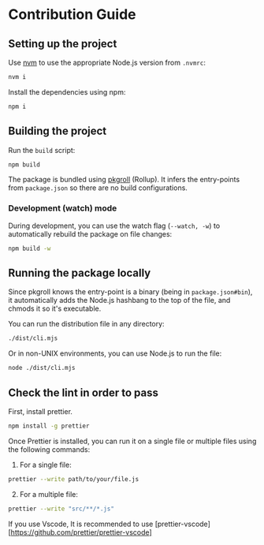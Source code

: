 # Contribution Guide

## Setting up the project

Use [nvm](https://nvm.sh) to use the appropriate Node.js version from `.nvmrc`:

```sh
nvm i
```

Install the dependencies using npm:

```sh
npm i
```

## Building the project

Run the `build` script:

```sh
npm build
```

The package is bundled using [pkgroll](https://github.com/privatenumber/pkgroll) (Rollup). It infers the entry-points from `package.json` so there are no build configurations.

### Development (watch) mode

During development, you can use the watch flag (`--watch, -w`) to automatically rebuild the package on file changes:

```sh
npm build -w
```

## Running the package locally

Since pkgroll knows the entry-point is a binary (being in `package.json#bin`), it automatically adds the Node.js hashbang to the top of the file, and chmods it so it's executable.

You can run the distribution file in any directory:

```sh
./dist/cli.mjs
```

Or in non-UNIX environments, you can use Node.js to run the file:

```sh
node ./dist/cli.mjs
```

## Check the lint in order to pass

First, install prettier.

```sh
npm install -g prettier
```

Once Prettier is installed, you can run it on a single file or multiple files using the following commands:

1. For a single file:

```sh
prettier --write path/to/your/file.js
```

2. For a multiple file:

```sh
prettier --write "src/**/*.js"
```

If you use Vscode, It is recommended to use  [prettier-vscode][https://github.com/prettier/prettier-vscode]
